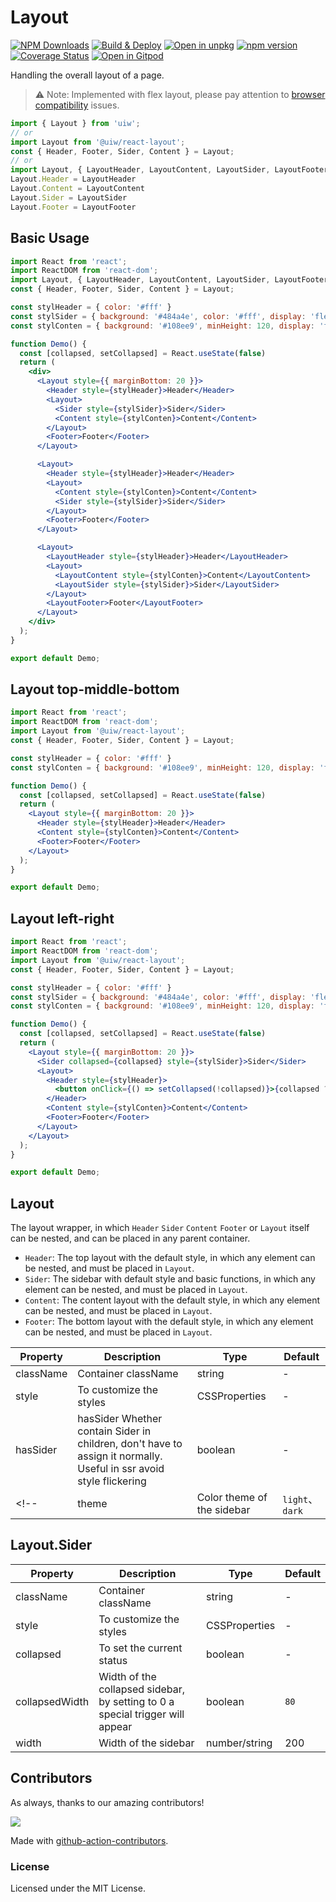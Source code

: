 Layout
===

[![NPM Downloads](https://img.shields.io/npm/dm/@uiw/react-layout.svg?style=flat)](https://www.npmjs.com/package/@uiw/react-layout)
[![Build & Deploy](https://github.com/uiwjs/react-layout/actions/workflows/ci.yml/badge.svg)](https://github.com/uiwjs/react-layout/actions/workflows/ci.yml)
[![Open in unpkg](https://img.shields.io/badge/Open%20in-unpkg-blue)](https://uiwjs.github.io/npm-unpkg/#/pkg/@uiw/react-layout/file/README.md)
[![npm version](https://img.shields.io/npm/v/@uiw/react-layout.svg)](https://www.npmjs.com/package/@uiw/react-layout)
[![Coverage Status](https://uiwjs.github.io/react-layout/badges.svg)](https://uiwjs.github.io/react-layout/coverage/lcov-report/)
[![Open in Gitpod](https://shields.io/badge/Open%20in-Gitpod-green?logo=Gitpod)](https://gitpod.io/#https://github.com/uiwjs/react-layout)

Handling the overall layout of a page.

> ⚠️ Note: Implemented with flex layout, please pay attention to [browser compatibility](http://caniuse.com/#search=flex) issues.
<!--rehype:style=border-left: 8px solid #ffe564;background-color: #ffe56440;padding: 12px 16px;-->

<!--rehype-->
```jsx
import { Layout } from 'uiw';
// or
import Layout from '@uiw/react-layout';
const { Header, Footer, Sider, Content } = Layout;
// or
import Layout, { LayoutHeader, LayoutContent, LayoutSider, LayoutFooter } from '@uiw/react-layout';
Layout.Header = LayoutHeader
Layout.Content = LayoutContent
Layout.Sider = LayoutSider
Layout.Footer = LayoutFooter
```

## Basic Usage

<!--rehype:bgWhite=true&codeSandbox=true&codePen=true&noScroll=true-->
```jsx
import React from 'react';
import ReactDOM from 'react-dom';
import Layout, { LayoutHeader, LayoutContent, LayoutSider, LayoutFooter } from '@uiw/react-layout';
const { Header, Footer, Sider, Content } = Layout;

const stylHeader = { color: '#fff' }
const stylSider = { background: '#484a4e', color: '#fff', display: 'flex', justifyContent: 'center', alignItems: 'center' }
const stylConten = { background: '#108ee9', minHeight: 120, display: 'flex', justifyContent: 'center', alignItems: 'center', color: '#fff' }

function Demo() {
  const [collapsed, setCollapsed] = React.useState(false)
  return (
    <div>
      <Layout style={{ marginBottom: 20 }}>
        <Header style={stylHeader}>Header</Header>
        <Layout>
          <Sider style={stylSider}>Sider</Sider>
          <Content style={stylConten}>Content</Content>
        </Layout>
        <Footer>Footer</Footer>
      </Layout>

      <Layout>
        <Header style={stylHeader}>Header</Header>
        <Layout>
          <Content style={stylConten}>Content</Content>
          <Sider style={stylSider}>Sider</Sider>
        </Layout>
        <Footer>Footer</Footer>
      </Layout>

      <Layout>
        <LayoutHeader style={stylHeader}>Header</LayoutHeader>
        <Layout>
          <LayoutContent style={stylConten}>Content</LayoutContent>
          <LayoutSider style={stylSider}>Sider</LayoutSider>
        </Layout>
        <LayoutFooter>Footer</LayoutFooter>
      </Layout>
    </div>
  );
}

export default Demo;
```

## Layout top-middle-bottom

<!--rehype:bgWhite=true&codeSandbox=true&codePen=true&noScroll=true-->
```jsx
import React from 'react';
import ReactDOM from 'react-dom';
import Layout from '@uiw/react-layout';
const { Header, Footer, Sider, Content } = Layout;

const stylHeader = { color: '#fff' }
const stylConten = { background: '#108ee9', minHeight: 120, display: 'flex', justifyContent: 'center', alignItems: 'center', color: '#fff' }

function Demo() {
  const [collapsed, setCollapsed] = React.useState(false)
  return (
    <Layout style={{ marginBottom: 20 }}>
      <Header style={stylHeader}>Header</Header>
      <Content style={stylConten}>Content</Content>
      <Footer>Footer</Footer>
    </Layout>
  );
}

export default Demo;
```

## Layout left-right

<!--rehype:bgWhite=true&codeSandbox=true&codePen=true&noScroll=true-->
```jsx
import React from 'react';
import ReactDOM from 'react-dom';
import Layout from '@uiw/react-layout';
const { Header, Footer, Sider, Content } = Layout;

const stylHeader = { color: '#fff' }
const stylSider = { background: '#484a4e', color: '#fff', display: 'flex', justifyContent: 'center', alignItems: 'center' }
const stylConten = { background: '#108ee9', minHeight: 120, display: 'flex', justifyContent: 'center', alignItems: 'center', color: '#fff' }

function Demo() {
  const [collapsed, setCollapsed] = React.useState(false)
  return (
    <Layout style={{ marginBottom: 20 }}>
      <Sider collapsed={collapsed} style={stylSider}>Sider</Sider>
      <Layout>
        <Header style={stylHeader}>
          <button onClick={() => setCollapsed(!collapsed)}>{collapsed ? '>>' : '<<'}</button>
        </Header>
        <Content style={stylConten}>Content</Content>
        <Footer>Footer</Footer>
      </Layout>
    </Layout>
  );
}

export default Demo;
```

## Layout

The layout wrapper, in which `Header` `Sider` `Content` `Footer` or `Layout` itself can be nested, and can be placed in any parent container.

- `Header`: The top layout with the default style, in which any element can be nested, and must be placed in `Layout`.
- `Sider`: The sidebar with default style and basic functions, in which any element can be nested, and must be placed in `Layout`.
- `Content`: The content layout with the default style, in which any element can be nested, and must be placed in `Layout`.
- `Footer`: The bottom layout with the default style, in which any element can be nested, and must be placed in `Layout`.

| Property | Description | Type | Default |
|--------- |-------- |--------- |-------- |
| className | Container className | string | - |
| style | To customize the styles | CSSProperties | - |
| hasSider | hasSider	Whether contain Sider in children, don't have to assign it normally. Useful in ssr avoid style flickering | boolean | - |
<!-- | theme | Color theme of the sidebar | `light`、`dark` | `dark` | -->

## Layout.Sider

| Property | Description | Type | Default |
|--------- |-------- |--------- |-------- |
| className | Container className | string | - |
| style | To customize the styles | CSSProperties | - |
| collapsed | To set the current status | boolean | - |
| collapsedWidth | Width of the collapsed sidebar, by setting to 0 a special trigger will appear | boolean | `80` |
| width | Width of the sidebar | number/string | 200 |

## Contributors

As always, thanks to our amazing contributors!

<a href="https://github.com/uiwjs/react-layout/graphs/contributors">
  <img src="https://uiwjs.github.io/react-layout/CONTRIBUTORS.svg" />
</a>

Made with [github-action-contributors](https://github.com/jaywcjlove/github-action-contributors).

### License

Licensed under the MIT License.
